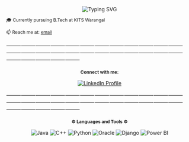 <div align="center">
  <img src="https://readme-typing-svg.herokuapp.com?font=Rightous&size=35&center=true&vCenter=true&width=500&height=70&duration=4000&lines=Hi+There!+👋;I'm+@SaiSharavan!;Welcome+to+my+profile!" alt="Typing SVG">
</div>

<p style="font-size: 12px;">🎓 Currently pursuing B.Tech at KITS Warangal</p>
<p style="font-size: 12px;">📫 Reach me at: <a href="mailto:padisaisharavan@gmail.com">email</a></p>

⸻⸻⸻⸻⸻⸻⸻⸻⸻⸻⸻⸻⸻⸻⸻⸻⸻⸻⸻⸻⸻⸻⸻⸻⸻⸻⸻⸻⸻
<div align="center">
  <h3 style="font-size: 12px;">Connect with me:</h3>
</div>

<p align="center">
  <a href="https://www.linkedin.com/in/padi-saisharavan-674052229/" target="_blank">
    <img src="https://img.icons8.com/color/48/000000/linkedin.png" alt="LinkedIn Profile"/>
  </a>
</p>
⸻⸻⸻⸻⸻⸻⸻⸻⸻⸻⸻⸻⸻⸻⸻⸻⸻⸻⸻⸻⸻⸻⸻⸻⸻⸻⸻⸻⸻

<div align="center">
  <h3 style="font-size: 12px;">⚙️ Languages and Tools ⚙️</h3>
</div>

<p align="center">
  <img src="https://img.icons8.com/color/48/000000/java-coffee-cup-logo.png" alt="Java" />
  <img src="https://img.icons8.com/color/48/000000/c-plus-plus-logo.png" alt="C++" />
  <img src="https://img.icons8.com/color/48/000000/python.png" alt="Python" />
  <img src="https://img.icons8.com/ios-filled/50/000000/oracle-logo.png" alt="Oracle" />
  <img src="https://img.icons8.com/color/48/000000/django.png" alt="Django" />
  <img src="https://img.icons8.com/color/48/000000/power-bi.png" alt="Power BI" />
</p>

